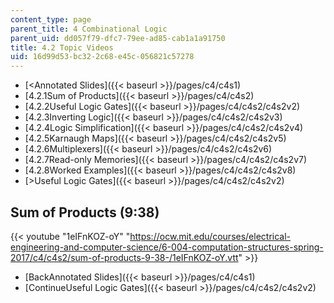 ```yaml
---
content_type: page
parent_title: 4 Combinational Logic
parent_uid: dd057f79-dfc7-79ee-ad85-cab1a1a91750
title: 4.2 Topic Videos
uid: 16d99d53-bc32-2c68-e45c-056821c57278
---
```


*   [<Annotated Slides]({{< baseurl >}}/pages/c4/c4s1)
*   [4.2.1Sum of Products]({{< baseurl >}}/pages/c4/c4s2)
*   [4.2.2Useful Logic Gates]({{< baseurl >}}/pages/c4/c4s2/c4s2v2)
*   [4.2.3Inverting Logic]({{< baseurl >}}/pages/c4/c4s2/c4s2v3)
*   [4.2.4Logic Simplification]({{< baseurl >}}/pages/c4/c4s2/c4s2v4)
*   [4.2.5Karnaugh Maps]({{< baseurl >}}/pages/c4/c4s2/c4s2v5)
*   [4.2.6Multiplexers]({{< baseurl >}}/pages/c4/c4s2/c4s2v6)
*   [4.2.7Read-only Memories]({{< baseurl >}}/pages/c4/c4s2/c4s2v7)
*   [4.2.8Worked Examples]({{< baseurl >}}/pages/c4/c4s2/c4s2v8)
*   [\>Useful Logic Gates]({{< baseurl >}}/pages/c4/c4s2/c4s2v2)

Sum of Products (9:38)
----------------------

{{< youtube "1eIFnKOZ-oY" "https://ocw.mit.edu/courses/electrical-engineering-and-computer-science/6-004-computation-structures-spring-2017/c4/c4s2/sum-of-products-9-38-/1eIFnKOZ-oY.vtt" >}}

*   [BackAnnotated Slides]({{< baseurl >}}/pages/c4/c4s1)
*   [ContinueUseful Logic Gates]({{< baseurl >}}/pages/c4/c4s2/c4s2v2)